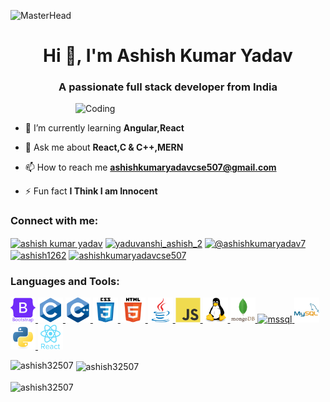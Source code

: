 ![MasterHead]([https://camo.githubusercontent.com/5e3babfce4609dcd669a8f2a6d37b47c85486729942c57c5afbfc715f0b5dff7/68747470733a2f2f7777772e6469676974616c736f6c7574696f6e73657276696365732e636f6d2f696d672f73657276696365732f776562253230646576656c6f706d656e742e676966](https://www.google.com/url?sa=i&url=https%3A%2F%2Fwww.boardinfinity.com%2Fblog%2Fmern-stack-what-is-it%2F&psig=AOvVaw3SyO8BUU7pMLaP0eXP12-L&ust=1710954091890000&source=images&cd=vfe&opi=89978449&ved=0CBMQjRxqFwoTCJDM3-jmgIUDFQAAAAAdAAAAABAE))
<h1 align="center">Hi 👋, I'm Ashish Kumar Yadav</h1>
<h3 align="center">A passionate full stack developer from India</h3>
<img align="right" alt="Coding" width="400" src="https://d1ivubrj2a21dq.cloudfront.net/wp-content/uploads/2023/01/02152015/front-end-development.gif">

<p align="left"> <img src="" /> </p>

- 🌱 I’m currently learning **Angular,React**

- 💬 Ask me about **React,C & C++,MERN**

- 📫 How to reach me **ashishkumaryadavcse507@gmail.com**

- ⚡ Fun fact **I Think I am Innocent**

<h3 align="left">Connect with me:</h3>
<p align="left">
<a href="https://linkedin.com/in/ashish kumar yadav" target="blank"><img align="center" src="https://raw.githubusercontent.com/rahuldkjain/github-profile-readme-generator/master/src/images/icons/Social/linked-in-alt.svg" alt="ashish kumar yadav" height="30" width="40" /></a>
<a href="https://instagram.com/yaduvanshi_ashish_2" target="blank"><img align="center" src="https://raw.githubusercontent.com/rahuldkjain/github-profile-readme-generator/master/src/images/icons/Social/instagram.svg" alt="yaduvanshi_ashish_2" height="30" width="40" /></a>
<a href="https://www.hackerrank.com/@ashishkumaryadav7" target="blank"><img align="center" src="https://raw.githubusercontent.com/rahuldkjain/github-profile-readme-generator/master/src/images/icons/Social/hackerrank.svg" alt="@ashishkumaryadav7" height="30" width="40" /></a>
<a href="https://www.leetcode.com/ashish1262" target="blank"><img align="center" src="https://raw.githubusercontent.com/rahuldkjain/github-profile-readme-generator/master/src/images/icons/Social/leet-code.svg" alt="ashish1262" height="30" width="40" /></a>
<a href="https://auth.geeksforgeeks.org/user/ashishkumaryadavcse507" target="blank"><img align="center" src="https://raw.githubusercontent.com/rahuldkjain/github-profile-readme-generator/master/src/images/icons/Social/geeks-for-geeks.svg" alt="ashishkumaryadavcse507" height="30" width="40" /></a>
</p>

<h3 align="left">Languages and Tools:</h3>
<p align="left"> <a href="https://getbootstrap.com" target="_blank" rel="noreferrer"> <img src="https://raw.githubusercontent.com/devicons/devicon/master/icons/bootstrap/bootstrap-plain-wordmark.svg" alt="bootstrap" width="40" height="40"/> </a> <a href="https://www.cprogramming.com/" target="_blank" rel="noreferrer"> <img src="https://raw.githubusercontent.com/devicons/devicon/master/icons/c/c-original.svg" alt="c" width="40" height="40"/> </a> <a href="https://www.w3schools.com/cpp/" target="_blank" rel="noreferrer"> <img src="https://raw.githubusercontent.com/devicons/devicon/master/icons/cplusplus/cplusplus-original.svg" alt="cplusplus" width="40" height="40"/> </a> <a href="https://www.w3schools.com/css/" target="_blank" rel="noreferrer"> <img src="https://raw.githubusercontent.com/devicons/devicon/master/icons/css3/css3-original-wordmark.svg" alt="css3" width="40" height="40"/> </a> <a href="https://www.w3.org/html/" target="_blank" rel="noreferrer"> <img src="https://raw.githubusercontent.com/devicons/devicon/master/icons/html5/html5-original-wordmark.svg" alt="html5" width="40" height="40"/> </a> <a href="https://www.java.com" target="_blank" rel="noreferrer"> <img src="https://raw.githubusercontent.com/devicons/devicon/master/icons/java/java-original.svg" alt="java" width="40" height="40"/> </a> <a href="https://developer.mozilla.org/en-US/docs/Web/JavaScript" target="_blank" rel="noreferrer"> <img src="https://raw.githubusercontent.com/devicons/devicon/master/icons/javascript/javascript-original.svg" alt="javascript" width="40" height="40"/> </a> <a href="https://www.linux.org/" target="_blank" rel="noreferrer"> <img src="https://raw.githubusercontent.com/devicons/devicon/master/icons/linux/linux-original.svg" alt="linux" width="40" height="40"/> </a> <a href="https://www.mongodb.com/" target="_blank" rel="noreferrer"> <img src="https://raw.githubusercontent.com/devicons/devicon/master/icons/mongodb/mongodb-original-wordmark.svg" alt="mongodb" width="40" height="40"/> </a> <a href="https://www.microsoft.com/en-us/sql-server" target="_blank" rel="noreferrer"> <img src="https://www.svgrepo.com/show/303229/microsoft-sql-server-logo.svg" alt="mssql" width="40" height="40"/> </a> <a href="https://www.mysql.com/" target="_blank" rel="noreferrer"> <img src="https://raw.githubusercontent.com/devicons/devicon/master/icons/mysql/mysql-original-wordmark.svg" alt="mysql" width="40" height="40"/> </a> <a href="https://www.python.org" target="_blank" rel="noreferrer"> <img src="https://raw.githubusercontent.com/devicons/devicon/master/icons/python/python-original.svg" alt="python" width="40" height="40"/> </a> <a href="https://reactjs.org/" target="_blank" rel="noreferrer"> <img src="https://raw.githubusercontent.com/devicons/devicon/master/icons/react/react-original-wordmark.svg" alt="react" width="40" height="40"/> </a> </p>

<p><img align="left" src="https://github-readme-stats.vercel.app/api/top-langs?username=ashish32507&show_icons=true&locale=en&layout=compact" alt="ashish32507" /></p>

<p>&nbsp;<img align="center" src="https://github-readme-stats.vercel.app/api?username=ashish32507&show_icons=true&locale=en" alt="ashish32507" /></p>

<p><img align="center" src="https://github-readme-streak-stats.herokuapp.com/?user=ashish32507&" alt="ashish32507" /></p>
